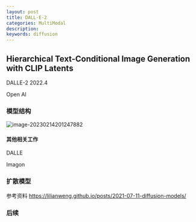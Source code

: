 ```yaml
---
layout: post
title: DALL·E·2
categories: MultiModal
description:
keywords: diffusion
---
```


## Hierarchical Text-Conditional Image Generation with CLIP Latents

DALLE-2  2022.4 

Open AI

### 模型结构

![image-20230214201247882](http://pic.inoodles.online/imgimage-20230214201247882.png)

#### 其他相关工作

DALLE

Imagon

### 扩散模型



参考资料 https://lilianweng.github.io/posts/2021-07-11-diffusion-models/

### 后续

